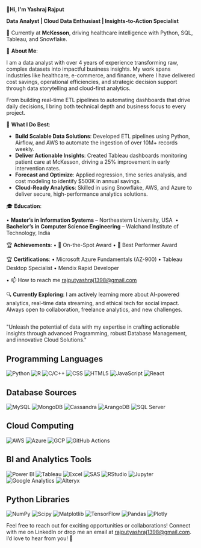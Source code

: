👋**Hi, I'm Yashraj Rajput** 

**Data Analyst | Cloud Data Enthusiast | Insights-to-Action Specialist**

📍 Currently at **McKesson**, driving healthcare intelligence with Python, SQL, Tableau, and Snowflake.

🧠 **About Me**:

I am a data analyst with over 4 years of experience transforming raw, complex datasets into impactful business insights. My work spans industries like healthcare, e-commerce, and finance, where I have delivered cost savings, operational efficiencies, and strategic decision support through data storytelling and cloud-first analytics.

From building real-time ETL pipelines to automating dashboards that drive daily decisions, I bring both technical depth and business focus to every project.

🚀 **What I Do Best**:
* **Build Scalable Data Solutions**: Developed ETL pipelines using Python, Airflow, and AWS to automate the ingestion of over 10M+ records weekly.
* **Deliver Actionable Insights**: Created Tableau dashboards monitoring patient care at McKesson, driving a 25% improvement in early intervention rates.
* **Forecast and Optimize**: Applied regression, time series analysis, and cost modeling to identify $500K in annual savings.
* **Cloud-Ready Analytics**: Skilled in using Snowflake, AWS, and Azure to deliver secure, high-performance analytics solutions.

🎓 **Education**:

• **Master’s in Information Systems** – Northeastern University, USA 
• **Bachelor’s in Computer Science Engineering** – Walchand Institute of Technology, India

🏆 **Achievements**:
•	🥇 On-the-Spot Award
•	🌟 Best Performer Award

🏆 **Certifications**:
• Microsoft Azure Fundamentals (AZ-900)
• Tableau Desktop Specialist
• Mendix Rapid Developer

•	📫 How to reach me rajputyashraj1398@gmail.com

🔍 **Currently Exploring**:
I am actively learning more about AI-powered analytics, real-time data streaming, and ethical tech for social impact. Always open to collaboration, freelance analytics, and new challenges.

##

"Unleash the potential of data with my expertise in crafting actionable insights through advanced Programming, robust Database Management, and innovative Cloud Solutions."

## Programming Languages

![Python](https://img.shields.io/badge/-Python-3776AB?logo=python&logoColor=white)
![R](https://img.shields.io/badge/-R-276DC3?logo=r&logoColor=white)
![C/C++](https://img.shields.io/badge/-C/C++-00599C?logo=c&logoColor=white)
![CSS](https://img.shields.io/badge/-CSS3-1572B6?logo=css3&logoColor=white)
![HTML5](https://img.shields.io/badge/-HTML5-E34F26?logo=html5&logoColor=white)
![JavaScript](https://img.shields.io/badge/-JavaScript-F7DF1E?logo=javascript&logoColor=black)
![React](https://img.shields.io/badge/-React-61DAFB?logo=react&logoColor=white)

## Database Sources

![MySQL](https://img.shields.io/badge/-MySQL-4479A1?logo=mysql&logoColor=white)
![MongoDB](https://img.shields.io/badge/-MongoDB-47A248?logo=mongodb&logoColor=white)
![Cassandra](https://img.shields.io/badge/-Cassandra-1287B1?logo=apache-cassandra&logoColor=white)
![ArangoDB](https://img.shields.io/badge/-ArangoDB-DDE072?logo=arangodb&logoColor=black)
![SQL Server](https://img.shields.io/badge/-SQL_Server-CC2927?logo=microsoft-sql-server&logoColor=white)

## Cloud Computing

![AWS](https://img.shields.io/badge/-AWS-232F3E?logo=amazon-aws&logoColor=white)
![Azure](https://img.shields.io/badge/-Azure-0078D4?logo=microsoft-azure&logoColor=white)
![GCP](https://img.shields.io/badge/-GCP-4285F4?logo=google-cloud&logoColor=white)
![GitHub Actions](https://img.shields.io/badge/-GitHub_Actions-2088FF?logo=github-actions&logoColor=white)


## BI and Analytics Tools

![Power BI](https://img.shields.io/badge/-Power_BI-F2C811?logo=power-bi&logoColor=black)
![Tableau](https://img.shields.io/badge/-Tableau-E97627?logo=tableau&logoColor=white)
![Excel](https://img.shields.io/badge/-Excel-217346?logo=microsoft-excel&logoColor=white)
![SAS](https://img.shields.io/badge/-SAS-1E2B7C?logo=sas&logoColor=white)
![RStudio](https://img.shields.io/badge/-RStudio-75AADB?logo=rstudio&logoColor=white)
![Jupyter](https://img.shields.io/badge/-Jupyter-F37626?logo=jupyter&logoColor=white)
![Google Analytics](https://img.shields.io/badge/-Google_Analytics-E37400?logo=google-analytics&logoColor=white)
![Alteryx](https://img.shields.io/badge/-Alteryx-0074BF?logo=alteryx&logoColor=white)

## Python Libraries

![NumPy](https://img.shields.io/badge/-NumPy-013243?logo=numpy&logoColor=white)
![Scipy](https://img.shields.io/badge/-Scipy-8CAAE6?logo=scipy&logoColor=white)
![Matplotlib](https://img.shields.io/badge/-Matplotlib-4169E1?logo=matplotlib&logoColor=white)
![TensorFlow](https://img.shields.io/badge/-TensorFlow-FF6F00?logo=tensorflow&logoColor=white)
![Pandas](https://img.shields.io/badge/-Pandas-150458?logo=pandas&logoColor=white)
![Plotly](https://img.shields.io/badge/-Plotly-3F4F75?logo=plotly&logoColor=white)



Feel free to reach out for exciting opportunities or collaborations! Connect with me on LinkedIn or drop me an email at rajputyashraj1398@gmail.com. I’d love to hear from you! 🚀

